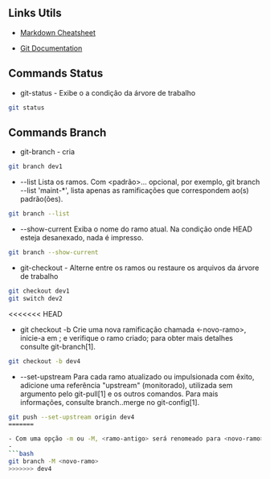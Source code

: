 ## Links Utils
- [Markdown Cheatsheet](https://github.com/lifeparticle/Markdown-Cheatsheet)

- [Git Documentation](https://git-scm.com/docs/git/pt_BR)

## Commands Status

- git-status - Exibe o a condição da árvore de trabalho
  
```bash
git status
```
## Commands Branch
- git-branch - cria
  
```bash
git branch dev1
```
- --list
Lista os ramos. Com <padrão>... opcional, por exemplo, git branch --list 'maint-*', lista apenas as ramificações que correspondem ao(s) padrão(ões).

```bash
git branch --list
```
- --show-current
Exiba o nome do ramo atual. Na condição onde HEAD esteja desanexado, nada é impresso.

```bash
git branch --show-current
```
- git-checkout - Alterne entre os ramos ou restaure os arquivos da árvore de trabalho
  
```bash
git checkout dev1
git switch dev2
```
<<<<<<< HEAD
- git checkout -b <novo-ramo>
Crie uma nova ramificação chamada <-novo-ramo>, inicie-a em <ponto-de-partida>; e verifique o ramo criado; para obter mais detalhes consulte git-branch[1].

```bash
git checkout -b dev4
```
- --set-upstream
Para cada ramo atualizado ou impulsionada com êxito, adicione uma referência "upstream" (monitorado), utilizada sem argumento pelo git-pull[1] e os outros comandos. Para mais informações, consulte branch.<nome>.merge no git-config[1].

```bash
git push --set-upstream origin dev4
=======

- Com uma opção -m ou -M, <ramo-antigo> será renomeado para <novo-ramo>. Caso o <ramo-antigo> tenha um "reflog" correspondente, ele será renomeado para corresponder ao <novo-ramo>, e uma entrada no "reflog" será criada para lembrar a renomeação do ramo. Se o <novo-ramo> já existir, a opção -M deverá ser usada para impor a renomeação.
- 
```bash
git branch -M <novo-ramo>
>>>>>>> dev4
```